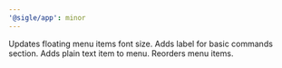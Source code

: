 ```yaml
---
'@sigle/app': minor
---
```


Updates floating menu items font size.
Adds label for basic commands section.
Adds plain text item to menu.
Reorders menu items.
